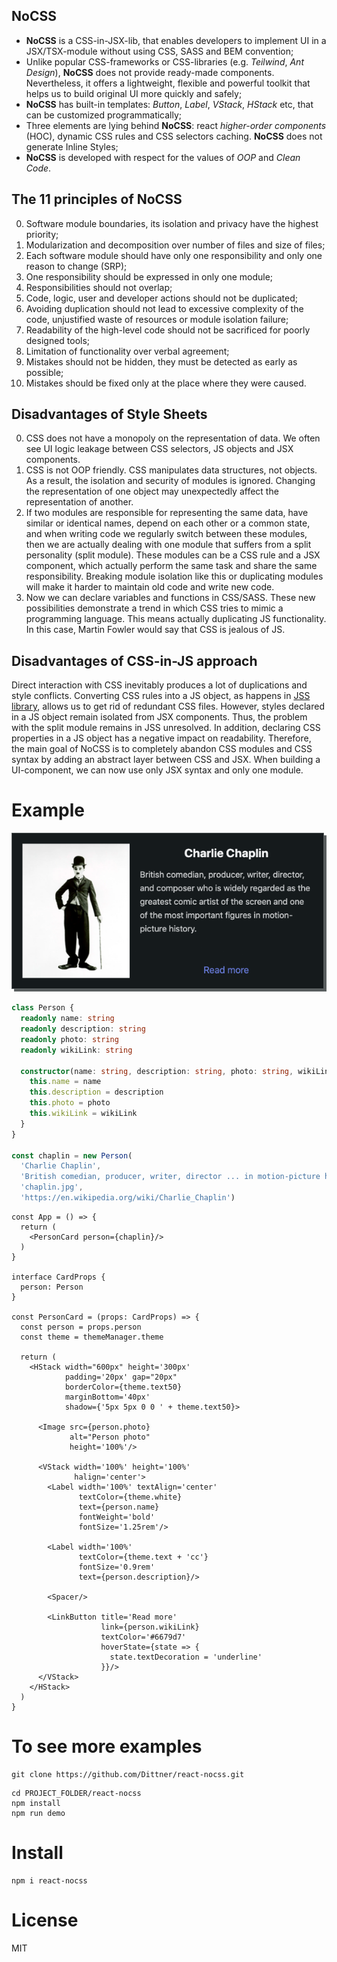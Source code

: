 ## NoCSS
+ __NoCSS__ is a CSS-in-JSX-lib, that enables developers to implement UI in a JSX/TSX-module without using CSS, SASS and BEM convention;
+ Unlike popular CSS-frameworks or CSS-libraries (e.g. _Teilwind_, _Ant Design_), __NoCSS__ does not provide ready-made components. Nevertheless, it offers a lightweight, flexible and powerful toolkit that helps us to build original UI more quickly and safely;
+ __NoCSS__ has built-in templates: _Button_, _Label_, _VStack_, _HStack_ etc, that can be customized programmatically;
+ Three elements are lying behind __NoCSS__: react _higher-order components_ (HOC), dynamic CSS rules and CSS selectors caching. __NoCSS__ does not generate Inline Styles;
+ __NoCSS__ is developed with respect for the values of _OOP_ and _Clean Code_.

## The 11 principles of NoCSS
0. Software module boundaries, its isolation and privacy have the highest priority;
1. Modularization and decomposition over number of files and size of files;
2. Each software module should have only one responsibility and only one reason to change (SRP);
3. One responsibility should be expressed in only one module;
4. Responsibilities should not overlap;
5. Code, logic, user and developer actions should not be duplicated;
6. Avoiding duplication should not lead to excessive complexity of the code, unjustified waste of resources or module isolation failure;
7. Readability of the high-level code should not be sacrificed for poorly designed tools;
8. Limitation of functionality over verbal agreement;
9. Mistakes should not be hidden, they must be detected as early as possible;
10. Mistakes should be fixed only at the place where they were caused.

## Disadvantages of Style Sheets
0. CSS does not have a monopoly on the representation of data. We often see UI logic leakage between CSS selectors, JS objects and JSX components.
1. CSS is not OOP friendly. CSS manipulates data structures, not objects. As a result, the isolation and security of modules is ignored. Changing the representation of one object may unexpectedly affect the representation of another.
2. If two modules are responsible for representing the same data, have similar or identical names, depend on each other or a common state, and when writing code we regularly switch between these modules, then we are actually dealing with one module that suffers from a split personality (split module). These modules can be a CSS rule and a JSX component, which actually perform the same task and share the same responsibility. Breaking module isolation like this or duplicating modules will make it harder to maintain old code and write new code.
3. Now we can declare variables and functions in CSS/SASS. These new possibilities demonstrate a trend in which CSS tries to mimic a programming language. This means actually duplicating JS functionality. In this case, Martin Fowler would say that CSS is jealous of JS.

## Disadvantages of CSS-in-JS approach
Direct interaction with CSS inevitably produces a lot of duplications and style conflicts.
Converting CSS rules into a JS object, as happens in [JSS library](https://cssinjs.org/), allows us to get rid of redundant CSS files.
However, styles declared in a JS object remain isolated from JSX components. Thus, the problem with the split module remains in JSS unresolved. In addition, declaring CSS properties in a JS object has a negative impact on readability.
Therefore, the main goal of NoCSS is to completely abandon CSS modules and CSS syntax by adding an abstract layer between CSS and JSX. When building a UI-component, we can now use only JSX syntax and only one module.

# Example

<a>![screenshot](public/nocss-example.png)</a>

```ts
class Person {
  readonly name: string
  readonly description: string
  readonly photo: string
  readonly wikiLink: string

  constructor(name: string, description: string, photo: string, wikiLink: string) {
    this.name = name
    this.description = description
    this.photo = photo
    this.wikiLink = wikiLink
  }
}

const chaplin = new Person(
  'Charlie Chaplin',
  'British comedian, producer, writer, director ... in motion-picture history.',
  'chaplin.jpg',
  'https://en.wikipedia.org/wiki/Charlie_Chaplin')
```

```tsx
const App = () => {
  return (
    <PersonCard person={chaplin}/>
  )
}

interface CardProps {
  person: Person
}

const PersonCard = (props: CardProps) => {
  const person = props.person
  const theme = themeManager.theme

  return (
    <HStack width="600px" height='300px'
            padding='20px' gap="20px"
            borderColor={theme.text50}
            marginBottom='40px'
            shadow={'5px 5px 0 0 ' + theme.text50}>

      <Image src={person.photo}
             alt="Person photo"
             height='100%'/>

      <VStack width='100%' height='100%'
              halign='center'>
        <Label width='100%' textAlign='center'
               textColor={theme.white}
               text={person.name}
               fontWeight='bold'
               fontSize='1.25rem'/>

        <Label width='100%'
               textColor={theme.text + 'cc'}
               fontSize='0.9rem'
               text={person.description}/>

        <Spacer/>

        <LinkButton title='Read more'
                    link={person.wikiLink}
                    textColor='#6679d7'
                    hoverState={state => {
                      state.textDecoration = 'underline'
                    }}/>
      </VStack>
    </HStack>
  )
}

```
# To see more examples
```cli
git clone https://github.com/Dittner/react-nocss.git
```
```cli
cd PROJECT_FOLDER/react-nocss
npm install
npm run demo
```

# Install
```cli
npm i react-nocss
```

# License
MIT
